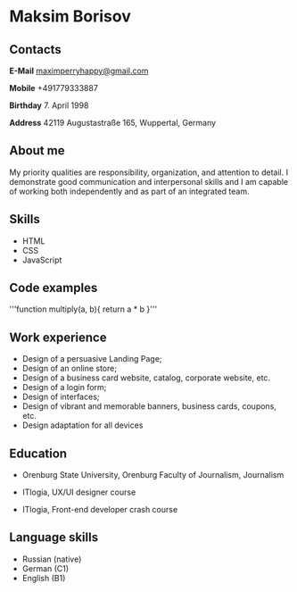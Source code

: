 # Maksim Borisov

## Contacts
**E-Mail** maximperryhappy@gmail.com

**Mobile** +491779333887

**Birthday** 7. April 1998

**Address** 42119 Augustastraße 165, Wuppertal, Germany

## About me
My priority qualities are responsibility, organization, and attention to detail. I demonstrate good communication and interpersonal skills and I am capable of working both independently and as part of an integrated team.

## Skills
* HTML
* CSS
* JavaScript

## Code examples
'''function multiply(a, b){
 return a * b
}'''

## Work experience
* Design of a persuasive Landing Page;
* Design of an online store;
* Design of a business card website, catalog, corporate website, etc.
* Design of a login form;
* Design of interfaces;
* Design of vibrant and memorable banners, business cards, coupons, etc.
* Design adaptation for all devices


## Education
* Orenburg State University, Orenburg
Faculty of Journalism, Journalism

* ITlogia, UX/UI designer course

* ITlogia, Front-end developer crash course

## Language skills
* Russian (native)
* German (C1)
* English (B1)
